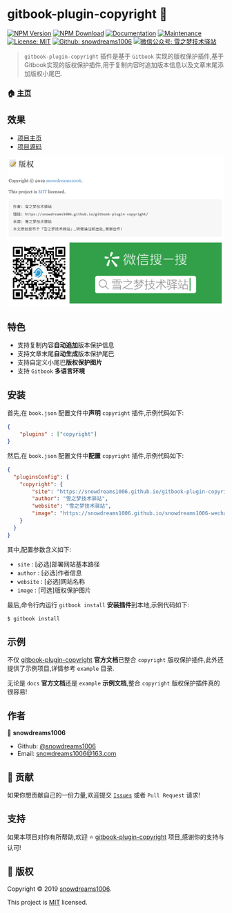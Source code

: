 # gitbook-plugin-copyright 👋

[![NPM Version](https://img.shields.io/npm/v/gitbook-plugin-copyright.svg)](https://www.npmjs.com/package/gitbook-plugin-copyright)
[![NPM Download](https://img.shields.io/npm/dt/gitbook-plugin-copyright.svg)](https://www.npmjs.com/package/gitbook-plugin-copyright)
[![Documentation](https://img.shields.io/badge/documentation-yes-brightgreen.svg)](https://github.com/snowdreams1006/gitbook-plugin-copyright#readme)
[![Maintenance](https://img.shields.io/badge/Maintained%3F-yes-green.svg)](https://github.com/snowdreams1006/gitbook-plugin-copyright/graphs/commit-activity)
[![License: MIT](https://img.shields.io/npm/l/gitbook-plugin-copyright.svg)](https://github.com/snowdreams1006/gitbook-plugin-copyright/blob/master/LICENSE)
[![Github: snowdreams1006](https://img.shields.io/badge/github-snowdreams1006-brightgreen.svg)](https://github.com/snowdreams1006)
[![微信公众号: 雪之梦技术驿站](https://img.shields.io/badge/%E5%BE%AE%E4%BF%A1%E5%85%AC%E4%BC%97%E5%8F%B7-%E9%9B%AA%E4%B9%8B%E6%A2%A6%E6%8A%80%E6%9C%AF%E9%A9%BF%E7%AB%99-brightgreen.svg)](https://snowdreams1006.github.io/snowdreams1006-wechat-public.jpeg)

> `gitbook-plugin-copyright` 插件是基于 `Gitbook` 实现的版权保护插件,基于Gitbook实现的版权保护插件,用于复制内容时追加版本信息以及文章末尾添加版权小尾巴.

### 🏠 [主页](https://github.com/snowdreams1006/gitbook-plugin-copyright#readme)

## 效果

- [项目主页](https://snowdreams1006.github.io/gitbook-plugin-copyright/)
- [项目源码](https://github.com/snowdreams1006/gitbook-plugin-copyright)

![copyright-use-preview.png](copyright-use-preview.png)

## 特色

- 支持复制内容**自动追加**版本保护信息
- 支持文章末尾**自动生成**版本保护尾巴
- 支持自定义小尾巴**版权保护图片**
- 支持 `Gitbook` **多语言环境**

## 安装

首先,在 `book.json` 配置文件中**声明** `copyright` 插件,示例代码如下:

```json
{
    "plugins" : ["copyright"]
}
```

然后,在 `book.json` 配置文件中**配置** `copyright` 插件,示例代码如下:

```json
{
  "pluginsConfig": {
    "copyright": {
        "site": "https://snowdreams1006.github.io/gitbook-plugin-copyright",
        "author": "雪之梦技术驿站",
        "website": "雪之梦技术驿站",
        "image": "https://snowdreams1006.github.io/snowdreams1006-wechat-open.png"
    }
  }
}
```

其中,配置参数含义如下: 

- `site` : [必选]部署网站基本路径
- `author` : [必选]作者信息
- `website` : [必选]网站名称
- `image` : [可选]版权保护图片

最后,命令行内运行 `gitbook install` **安装插件**到本地,示例代码如下:

```bash
$ gitbook install
```

## 示例

不仅 [gitbook-plugin-copyright](https://github.com/snowdreams1006/gitbook-plugin-copyright) **官方文档**已整合 `copyright` 版权保护插件,此外还提供了示例项目,详情参考 `example` 目录.

无论是 `docs` **官方文档**还是 `example` **示例文档**,整合 `copyright` 版权保护插件真的很容易!

## 作者

👤 **snowdreams1006**

- Github: [@snowdreams1006](https://github.com/snowdreams1006)
- Email: [snowdreams1006@163.com](mailto:snowdreams1006@163.com)

## 🤝 贡献

如果你想贡献自己的一份力量,欢迎提交 [`Issues`](https://github.com/snowdreams1006/gitbook-plugin-copyright/issues) 或者 `Pull Request` 请求!

## 支持

如果本项目对你有所帮助,欢迎 ⭐️ [gitbook-plugin-copyright](https://github.com/snowdreams1006/gitbook-plugin-copyright) 项目,感谢你的支持与认可!

## 📝 版权

Copyright © 2019 [snowdreams1006](https://github.com/snowdreams1006).

This project is [MIT](https://github.com/snowdreams1006/gitbook-plugin-copyright/blob/master/LICENSE) licensed.
